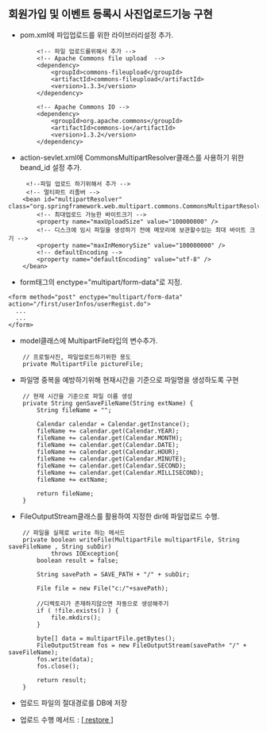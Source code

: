 ## 회원가입 및 이벤트 등록시 사진업로드기능 구현

- pom.xml에 파입업로드를 위한 라이브러리설정 추가.
```
		<!-- 파일 업로드를위해서 추가 -->
		<!-- Apache Commons file upload  -->
		<dependency>
			<groupId>commons-fileupload</groupId>
			<artifactId>commons-fileupload</artifactId>
			<version>1.3.3</version>
		</dependency>
		
		<!-- Apache Commons IO -->
		<dependency>
			<groupId>org.apache.commons</groupId>
			<artifactId>commons-io</artifactId>
			<version>1.3.2</version>
		</dependency>
```

- action-sevlet.xml에 CommonsMultipartResolver클래스를 사용하기 위한 beand_id 설정 추가.

```
	 <!--파일 업로드 하기위해서 추가 -->		  
	 <!-- 멀티파트 리졸버 -->
	<bean id="multipartResolver" class="org.springframework.web.multipart.commons.CommonsMultipartResolver">
		<!-- 최대업로드 가능한 바이트크기 -->
		<property name="maxUploadSize" value="100000000" />
		<!-- 디스크에 임시 파일을 생성하기 전에 메모리에 보관할수있는 최대 바이트 크기 -->
		<property name="maxInMemorySize" value="100000000" />
		<!-- defaultEncoding -->
		<property name="defaultEncoding" value="utf-8" />
	</bean>
```

- form태그의 enctype="multipart/form-data"로 지정.

```
<form method="post" enctype="multipart/form-data" action="/first/userInfos/userRegist.do">
  ...
  ...
</form>
```

- model클래스에 MultipartFile타입의 변수추가.

```
	// 프로필사진, 파일업로드하기위한 용도
	private MultipartFile pictureFile;
  ```

- 파일명 중복을 예방하기위해 현재시간을 기준으로 파일명을 생성하도록 구현

```
	// 현재 시간을 기준으로 파일 이름 생성
	private String genSaveFileName(String extName) {
		String fileName = "";

		Calendar calendar = Calendar.getInstance();
		fileName += calendar.get(Calendar.YEAR);
		fileName += calendar.get(Calendar.MONTH);
		fileName += calendar.get(Calendar.DATE);
		fileName += calendar.get(Calendar.HOUR);
		fileName += calendar.get(Calendar.MINUTE);
		fileName += calendar.get(Calendar.SECOND);
		fileName += calendar.get(Calendar.MILLISECOND);
		fileName += extName;

		return fileName;
	}
```

- FileOutputStream클래스를 활용하여 지정한 dir에 파일업로드 수행.

```
	// 파일을 실제로 write 하는 메서드
	private boolean writeFile(MultipartFile multipartFile, String saveFileName , String subDir)
			throws IOException{
		boolean result = false;
		
		String savePath = SAVE_PATH + "/" + subDir;
		
		File file = new File("c:/"+savePath);
		
		//디렉토리가 존재하지않으면 자동으로 생성해주기
		if ( !file.exists() ) {
			file.mkdirs();
		}

		byte[] data = multipartFile.getBytes();
		FileOutputStream fos = new FileOutputStream(savePath+ "/" + saveFileName);
		fos.write(data);
		fos.close();

		return result;
	}

```

- 업로드 파일의 절대경로를 DB에 저장

- 업로드 수행 메서드 : <a href="https://github.com/Taesan94/OurNeighborhoodEvent/blob/master/src/main/java/woodong2/utilities/function/CommonFunctions.java">[ restore ]</a>

